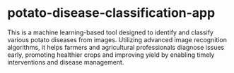 # potato-disease-classification-app
This is a machine learning-based tool designed to identify and classify various potato diseases from images. Utilizing advanced image recognition algorithms, it helps farmers and agricultural professionals diagnose issues early, promoting healthier crops and improving yield by enabling timely interventions and disease management.
